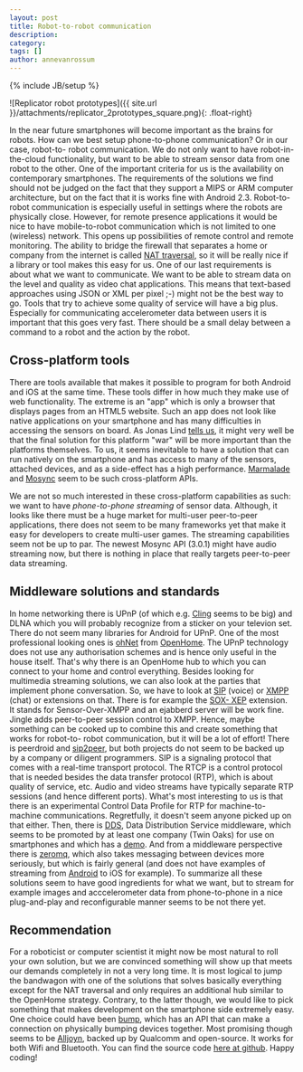 ```yaml
---
layout: post
title: Robot-to-robot communication
description: 
category: 
tags: []
author: annevanrossum
---
```

{% include JB/setup %}

![Replicator robot prototypes]({{ site.url }}/attachments/replicator_2prototypes_square.png){: .float-right}

In
the near future smartphones will become important as the brains for robots.
How can we best setup phone-to-phone communication? Or in our case, robot-to-
robot communication. We do not only want to have robot-in-the-cloud
functionality, but want to be able to stream sensor data from one robot to the
other. One of the important criteria for us is the availability on
contemporary smartphones. The requirements of the solutions we find should not
be judged on the fact that they support a MIPS or ARM computer architecture,
but on the fact that it is works fine with Android 2.3. Robot-to-robot
communication is especially useful in settings where the robots are physically
close. However, for remote presence applications it would be nice to have
mobile-to-robot communication which is not limited to one (wireless) network.
This opens up possibilities of remote control and remote monitoring. The
ability to bridge the firewall that separates a home or company from the
internet is called [NAT traversal](http://en.wikipedia.org/wiki/NAT_traversal), so it will be really
nice if a library or tool makes this easy for us. One of our last requirements
is about what we want to communicate. We want to be able to stream data on the
level and quality as video chat applications. This means that text-based
approaches using JSON or XML per pixel ;-) might not be the best way to go.
Tools that try to achieve some quality of service will have a big plus.
Especially for communicating accelerometer data between users it is important
that this goes very fast. There should be a small delay between a command to a
robot and the action by the robot.

##  Cross-platform tools

There are tools available that makes it possible to program for both Android
and iOS at the same time. These tools differ in how much they make use of web
functionality. The extreme is an "app" which is only a browser that displays
pages from an HTML5 website. Such an app does not look like native
applications on your smartphone and has many difficulties in accessing the
sensors on board. As Jonas Lind [tells us](http://www.visionmobile.com/blog/2011/06/platform-x-how-cross-platform-tools-can-end-the-os-wars/), it might very well be that the final solution for
this platform "war" will be more important than the platforms themselves. To
us, it seems inevitable to have a solution that can run natively on the
smartphone and has access to many of the sensors, attached devices, and as a
side-effect has a high performance.
[Marmalade](http://www.madewithmarmalade.com/) and
[Mosync](http://www.mosync.com/) seem to be such cross-platform APIs.



We are not so much interested in these cross-platform capabilities as such: we
want to have _phone-to-phone streaming_ of sensor data. Although, it looks
like there must be a huge market for multi-user peer-to-peer applications,
there does not seem to be many frameworks yet that make it easy for developers
to create multi-user games. The streaming capabilities seem not be up to par.
The newest Mosync API (3.0.1) might have audio streaming now, but there is
nothing in place that really targets peer-to-peer data streaming.

##  Middleware solutions and standards

In home networking there is UPnP (of which e.g.
[Cling](http://4thline.org/projects/cling) seems to be big) and DLNA which you
will probably recognize from a sticker on your televion set. There do not seem
many libraries for Android for UPnP. One of the most professional looking ones
is [ohNet](http://www.openhome.org/wiki/OhNet) from
[OpenHome](http://openhome.org/). The UPnP technology does not use any
authorisation schemes and is hence only useful in the house itself. That's why
there is an OpenHome hub to which you can connect to your home and control
everything. Besides looking for multimedia streaming solutions, we can also
look at the parties that implement phone conversation. So, we have to look at
[SIP](http://en.wikipedia.org/wiki/Session_Initiation_Protocol) (voice) or [XMPP](http://en.wikipedia.org/wiki/Extensible_Messaging_and_Presence_Protocol) (chat) or extensions on that. There is for
example the [SOX- XEP](http://sensor.andrew.cmu.edu/xep/sox-xep.html)
extension. It stands for Sensor-Over-XMPP and an ejabberd server will be work
fine. Jingle adds peer-to-peer session control to XMPP. Hence, maybe something
can be cooked up to combine this and create something that works for robot-to-
robot communication, but it will be a lot of effort! There is peerdroid and
[sip2peer](http://code.google.com/p/sip2peer), but both projects do not seem
to be backed up by a company or diligent programmers. SIP is a signaling
protocol that comes with a real-time transport protocol. The RTCP is a control
protocol that is needed besides the data transfer protocol (RTP), which is
about quality of service, etc. Audio and video streams have typically separate
RTP sessions (and hence different ports). What's most interesting to us is
that there is an experimental Control Data Profile for RTP for machine-to-
machine communications. Regretfully, it doesn't seem anyone picked up on that
either. Then, there is
[DDS](http://en.wikipedia.org/wiki/Data_distribution_service), Data
Distribution Service middleware, which seems to be promoted by at least one
company (Twin Oaks) for use on smartphones and which has a
[demo](http://blogs.rti.com/2011/03/02/new-video-data-centric-integration-demo-android/). And from a middleware perspective there is
[zeromq](http://www.zeromq.org/), which also takes messaging between devices
more seriously, but which is fairly general (and does not have examples of
streaming from [Android](http://www.zeromq.org/build:android) to iOS for
example). To summarize all these solutions seem to have good ingredients for
what we want, but to stream for example images and acccelerometer data from
phone-to-phone in a nice plug-and-play and reconfigurable manner seems to be
not there yet.

##  Recommendation

For a roboticist or computer scientist it might now be most natural to roll
your own solution, but we are convinced something will show up that meets our
demands completely in not a very long time. It is most logical to jump the
bandwagon with one of the solutions that solves basically everything except
for the NAT traversal and only requires an additional hub similar to the
OpenHome strategy. Contrary, to the latter though, we would like to pick
something that makes development on the smartphone side extremely easy. One
choice could have been [bump](https://bu.mp/), which has an API that can make
a connection on physically bumping devices together. Most promising though
seems to be [Alljoyn](https://www.alljoyn.org/), backed up by Qualcomm and
open-source. It works for both Wifi and Bluetooth. You can find the source
code [here at github](http://alljoyn.github.com/build.html). Happy coding!


